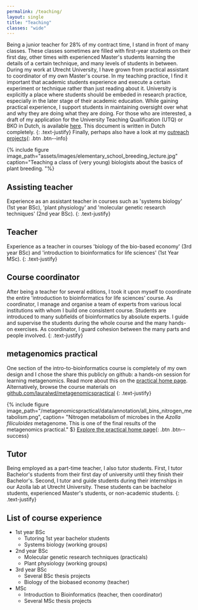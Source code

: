 ```yaml
---
permalink: /teaching/
layout: single
title: "Teaching"
classes: "wide"
---
```


Being a junior teacher for 28% of my contract time, I stand in front of many classes.
These classes sometimes are filled with first-year students on their first day, other times with experienced Master's students learning the details of a certain technique, and many levels of students in between.
During my work at Utrecht University, I have grown from practical assistant to coordinator of my own Master's course.
In my teaching practice, I find it important that academic students experience and execute a certain experiment or technique rather than just reading about it.
University is explicitly a place where students should be embeded in research practice, especially in the later stage of their academic education.
While gaining practical experience, I support students in maintaining oversight over what and why they are doing what they are doing.
For those who are interested, a draft of my application for the University Teaching Qualification (UTQ) or BKO in Dutch, is available [here](/teaching/BKO/).
This document is written in Dutch completely.
{: .text-justify}
Finally, perhaps also have a look at my [outreach projects](/outreach/){: .btn .btn--info}

{% include figure image_path="assets/images/elementary_school_breeding_lecture.jpg" caption="Teaching a class of (very young) biologists about the basics of plant breeding. "%}


## Assisting teacher
Experience as an assistant teacher in courses such as 'systems biology' (1st year BSc), 'plant physiology' and 'molecular genetic research techniques' (2nd year BSc).
{: .text-justify}

## Teacher
Experience as a teacher in courses 'biology of the bio-based economy' (3rd year BSc) and 'introduction to bioinformatics for life sciences' (1st Year MSc).
{: .text-justify}

## Course coordinator
After being a teacher for several editions, I took it upon myself to coordinate the entire 'introduction to bioinformatics for life sciences' course. 
As coordinator, I manage and organise a team of experts from various local institutions with whom I build one consistent course. 
Students are introduced to many subfields of bioinformatics by absolute experts. 
I guide and supervise the students during the whole course and the many hands-on exercises. 
As coordinator, I guard cohesion between the many parts and people involved.
{: .text-justify}

## metagenomics practical
One section of the intro-to-bioinformatics course is completely of my own design and I chose the share this publicly on github: a hands-on session for learning metagenomics.
Read more about this on the [practical home page](https://www.lauradijkhuizen.com/metagenomicspractical). 
Alternatively, browse the course materials on [github.com/lauralwd/metagenomicspractical](https://www.github.com/lauralwd/metagenomicspractical)
{: .text-justify}

{% include figure image_path="/metagenomicspractical/data/annotation/all_bins_nitrogen_metabolism.png", caption= "Nitrogen metabolism of microbes in the <i>Azolla filiculoides</i> metagenome. This is one of the final results of the metagenomics practical." $}
[Explore the practical home page](https://www.lauradijkhuizen.com/metagenomicspractical){: .btn .btn--success} 

## Tutor
Being employed as a part-time teacher, I also tutor students. 
First, I tutor Bachelor's students from their first day of university until they finish their Bachelor's. 
Second, I tutor and guide students during their internships in our Azolla lab at Utrecht University. 
These students can be bachelor students, experienced Master's students, or non-academic students.
{: .text-justify}

## List of course experience
 - 1st year BSc
   - Tutoring 1st year bachelor students
   - Systems biology (working groups)
 - 2nd year BSc
   - Molecular genetic research techniques (practicals)
   - Plant physiology (working groups)
 - 3rd year BSc
   - Several BSc thesis projects
   - Biology of the biobased economy (teacher)
 - MSc
   - Introduction to Bioinformatics (teacher, then coordinator)
   - Several MSc thesis projects 

